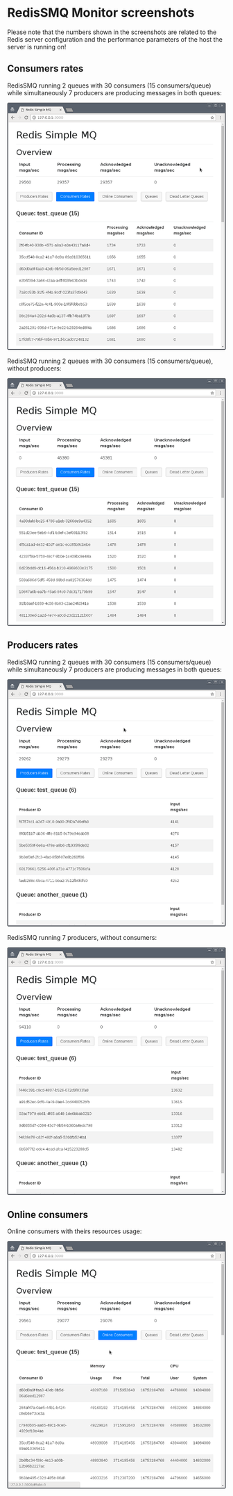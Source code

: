 # RedisSMQ Monitor screenshots

Please note that the numbers shown in the screenshots are related to the Redis server configuration and the performance 
parameters of the host the server is running on!

## Consumers rates

RedisSMQ running 2 queues with 30 consumers (15 consumers/queue) while simultaneously 7 producers are producing messages in both queues:

![RedisSMQ Monitor](./img_1.png)

RedisSMQ running 2 queues with 30 consumers (15 consumers/queue), without producers:

![RedisSMQ Monitor](./img_5.png)

## Producers rates

RedisSMQ running 2 queues with 30 consumers (15 consumers/queue) while simultaneously 7 producers are producing messages in both queues:

![RedisSMQ Monitor](./img_2.png)

RedisSMQ running 7 producers, without consumers:

![RedisSMQ Monitor](./img_4.png)

## Online consumers

Online consumers with theirs resources usage:

![RedisSMQ Monitor](./img_3.png)
